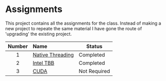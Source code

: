 # Assignments
This project contains all the assignments for the class. Instead of making a new project to repeate the same material I have gone the route of 'upgrading' the existing project.

**Number** | **Name** | **Status**
:---: | :--- | ---
1 | [Native Threading](https://github.com/prince-chrismc/Multicore-Programming/tree/A1.0/Assignments/Galaxy-Collider) | Completed
2 | [Intel TBB](https://github.com/prince-chrismc/Multicore-Programming/tree/A2.0/Assignments/Galaxy-Collider) | Completed
3 | [CUDA](https://github.com/prince-chrismc/Multicore-Programming/tree/master/Assignments/CUDA) | Not Required
